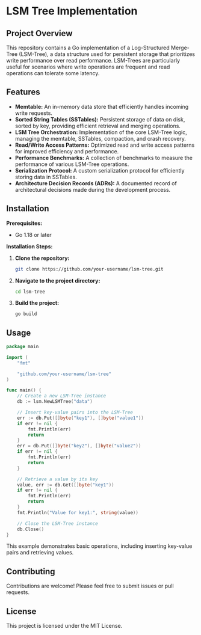 # LSM Tree Implementation

## Project Overview

This repository contains a Go implementation of a Log-Structured Merge-Tree (LSM-Tree), a data structure used for persistent storage that prioritizes write performance over read performance. LSM-Trees are particularly useful for scenarios where write operations are frequent and read operations can tolerate some latency. 

## Features

- **Memtable:** An in-memory data store that efficiently handles incoming write requests.
- **Sorted String Tables (SSTables):** Persistent storage of data on disk, sorted by key, providing efficient retrieval and merging operations.
- **LSM Tree Orchestration:** Implementation of the core LSM-Tree logic, managing the memtable, SSTables, compaction, and crash recovery.
- **Read/Write Access Patterns:** Optimized read and write access patterns for improved efficiency and performance.
- **Performance Benchmarks:**  A collection of benchmarks to measure the performance of various LSM-Tree operations.
- **Serialization Protocol:** A custom serialization protocol for efficiently storing data in SSTables.
- **Architecture Decision Records (ADRs):** A documented record of architectural decisions made during the development process.


## Installation

**Prerequisites:**

- Go 1.18 or later

**Installation Steps:**

1. **Clone the repository:**
   ```bash
   git clone https://github.com/your-username/lsm-tree.git
   ```

2. **Navigate to the project directory:**
   ```bash
   cd lsm-tree
   ```

3. **Build the project:**
   ```bash
   go build
   ```

## Usage

```go
package main

import (
	"fmt"

	"github.com/your-username/lsm-tree"
)

func main() {
	// Create a new LSM-Tree instance
	db := lsm.NewLSMTree("data")

	// Insert key-value pairs into the LSM-Tree
	err := db.Put([]byte("key1"), []byte("value1"))
	if err != nil {
		fmt.Println(err)
		return
	}
	err = db.Put([]byte("key2"), []byte("value2"))
	if err != nil {
		fmt.Println(err)
		return
	}

	// Retrieve a value by its key
	value, err := db.Get([]byte("key1"))
	if err != nil {
		fmt.Println(err)
		return
	}
	fmt.Println("Value for key1:", string(value))

	// Close the LSM-Tree instance
	db.Close()
}

```

This example demonstrates basic operations, including inserting key-value pairs and retrieving values.  

## Contributing

Contributions are welcome! Please feel free to submit issues or pull requests.

## License

This project is licensed under the MIT License. 
